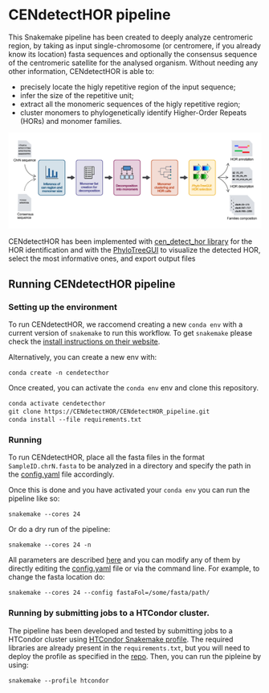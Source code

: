 # CENdetectHOR pipeline

This Snakemake pipeline has been created to deeply analyze centromeric region, by taking as input single-chromosome (or centromere, if you already know its location) fasta sequences and optionally the consensus sequence of the centromeric satellite for the analysed organism. 
Without needing any other information, CENdetectHOR is able to:
- precisely locate the higly repetitive region of the input sequence;
- infer the size of the repetitive unit;
- extract all the monomeric sequences of the higly repetitive region;
- cluster monomers to phylogenetically identify Higher-Order Repeats (HORs) and monomer families.

![Workflow](./img/Workflow.png)

CENdetectHOR has been implemented with [cen_detect_hor library](https://github.com/CENdetectHOR/CENdetectHOR_lib) for the HOR identification and with the [PhyloTreeGUI](https://github.com/CENdetectHOR/PhyloTreeGUI) to visualize the detected HOR, select the most informative ones, and export output files 

## Running CENdetectHOR pipeline

### Setting up the environment

To run CENdetectHOR, we raccomend creating a new `conda env` with a current version of `snakemake` to run this workflow. To get `snakemake` please check the [install instructions on their website](https://snakemake.readthedocs.io/en/stable/getting_started/installation.html). 

Alternatively, you can create a new env with:
```
conda create -n cendetecthor
```

Once created, you can activate the `conda env` env and clone this repository. 
```
conda activate cendetecthor
git clone https://CENdetectHOR/CENdetectHOR_pipeline.git
conda install --file requirements.txt
```

### Running

To run CENdetectHOR, place all the fasta files in the format `SampleID.chrN.fasta` to be analyzed in a directory and specify the path in the [config.yaml](config/config.yaml) file accordingly.

Once this is done and you have activated your `conda env` you can run the pipeline like so:
```
snakemake --cores 24
```
Or do a dry run of the pipeline:
```
snakemake --cores 24 -n
```
All parameters are described [here](config/README.md) and you can modify any of them by directly editing the [config.yaml](config/config.yaml) file or via the command line. For example, to change the fasta location do:
```
snakemake --cores 24 --config fastaFol=/some/fasta/path/
```

### Running by submitting jobs to a HTCondor cluster. 

The pipeline has been developed and tested by submitting jobs to a HTCondor cluster using [HTCondor Snakemake profile](https://github.com/Snakemake-Profiles/htcondor). 
The required libraries are already present in the `requirements.txt`, but you will need to deploy the profile as specified in the [repo](https://github.com/Snakemake-Profiles/htcondor). 
Then, you can run the pipleine by using:
```
snakemake --profile htcondor
```



